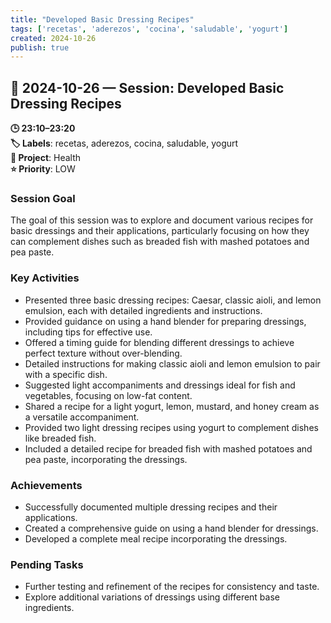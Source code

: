 ```yaml
---
title: "Developed Basic Dressing Recipes"
tags: ['recetas', 'aderezos', 'cocina', 'saludable', 'yogurt']
created: 2024-10-26
publish: true
---
```


## 📅 2024-10-26 — Session: Developed Basic Dressing Recipes

**🕒 23:10–23:20**  
**🏷️ Labels**: recetas, aderezos, cocina, saludable, yogurt  
**📂 Project**: Health  
**⭐ Priority**: LOW  


### Session Goal
The goal of this session was to explore and document various recipes for basic dressings and their applications, particularly focusing on how they can complement dishes such as breaded fish with mashed potatoes and pea paste.

### Key Activities
- Presented three basic dressing recipes: Caesar, classic aioli, and lemon emulsion, each with detailed ingredients and instructions.
- Provided guidance on using a hand blender for preparing dressings, including tips for effective use.
- Offered a timing guide for blending different dressings to achieve perfect texture without over-blending.
- Detailed instructions for making classic aioli and lemon emulsion to pair with a specific dish.
- Suggested light accompaniments and dressings ideal for fish and vegetables, focusing on low-fat content.
- Shared a recipe for a light yogurt, lemon, mustard, and honey cream as a versatile accompaniment.
- Provided two light dressing recipes using yogurt to complement dishes like breaded fish.
- Included a detailed recipe for breaded fish with mashed potatoes and pea paste, incorporating the dressings.

### Achievements
- Successfully documented multiple dressing recipes and their applications.
- Created a comprehensive guide on using a hand blender for dressings.
- Developed a complete meal recipe incorporating the dressings.

### Pending Tasks
- Further testing and refinement of the recipes for consistency and taste.
- Explore additional variations of dressings using different base ingredients.
